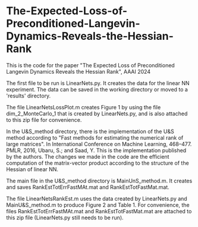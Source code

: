 # The-Expected-Loss-of-Preconditioned-Langevin-Dynamics-Reveals-the-Hessian-Rank
This is the code for the paper "The Expected Loss of Preconditioned Langevin Dynamics Reveals the Hessian Rank", AAAI 2024

The first file to be run is LinearNets.py. It creates the data for the linear NN experiment. The data can be saved in the working directory or moved to a 'results' directory.

The file LinearNetsLossPlot.m creates Figure 1 by using the file dim_2_MonteCarlo_1 that is created by LinearNets.py, and is also attached to this zip file for convenience.

In the U&S_method directory, there is the implementation of the U&S method according to "Fast methods for estimating the numerical rank of large matrices". In International Conference on Machine Learning, 468–477. PMLR, 2016, Ubaru, S.; and Saad, Y.
This is the implementation published by the authors. The changes we made in the code are the efficient computation of the matrix-vector product according to the structure of the Hessian of linear NN. 

The main file in the U&S_method directory is MainUnS_method.m. It creates and saves RankEstTotErrFastMAt.mat and RankEstTotFastMat.mat.

The file LinearNetsRankEst.m uses the data created by LinearNets.py and MainU&S_method.m to produce Figure 2 and Table 1. For convenience, the files RankEstTotErrFastMAt.mat and RankEstTotFastMat.mat are attached to this zip file (LinearNets.py still needs to be run).
